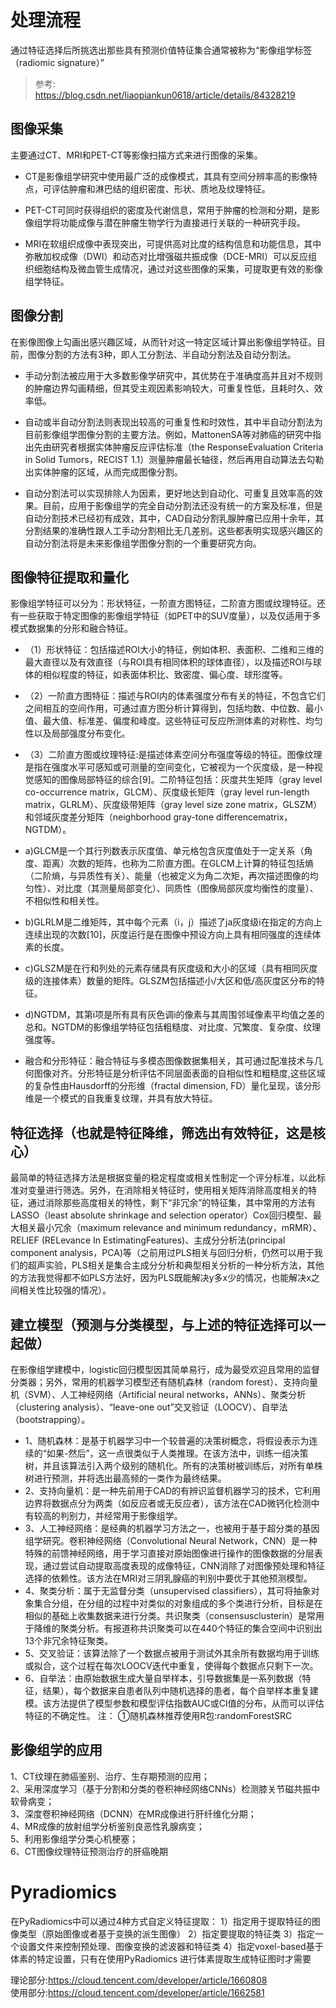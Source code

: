 # 处理流程

通过特征选择后所挑选出那些具有预测价值特征集合通常被称为“影像组学标签（radiomic signature）”


>参考: \
<https://blog.csdn.net/liaopiankun0618/article/details/84328219>


## 图像采集

主要通过CT、MRI和PET-CT等影像扫描方式来进行图像的采集。

- CT是影像组学研究中使用最广泛的成像模式，其具有空间分辨率高的影像特点，可评估肿瘤和淋巴结的组织密度、形状、质地及纹理特征。

- PET-CT可同时获得组织的密度及代谢信息，常用于肿瘤的检测和分期，是影像组学将功能成像与潜在肿瘤生物学行为直接进行关联的一种研究手段。

- MRI在软组织成像中表现突出，可提供高对比度的结构信息和功能信息，其中弥散加权成像（DWI）和动态对比增强磁共振成像（DCE-MRI）可以反应组织细胞结构及微血管生成情况，通过对这些图像的采集，可提取更有效的影像组学特征。

## 图像分割

在影像图像上勾画出感兴趣区域，从而针对这一特定区域计算出影像组学特征。目前，图像分割的方法有3种，即人工分割法、半自动分割法及自动分割法。

- 手动分割法被应用于大多数影像学研究中，其优势在于准确度高并且对不规则的肿瘤边界勾画精细，但其受主观因素影响较大，可重复性低，且耗时久、效率低。

- 自动或半自动分割法则表现出较高的可重复性和时效性，其中半自动分割法为目前影像组学图像分割的主要方法。例如，MattonenSA等对肺癌的研究中指出先由研究者根据实体肿瘤反应评估标准（the ResponseEvaluation Criteria in Solid Tumors，RECIST 1.1）测量肿瘤最长轴径，然后再用自动算法去勾勒出实体肿瘤的区域，从而完成图像分割。

- 自动分割法可以实现排除人为因素，更好地达到自动化、可重复且效率高的效果。目前，应用于影像组学的完全自动分割法还没有统一的方案及标准，但是自动分割技术已经初有成效，其中，CAD自动分割乳腺肿瘤已应用十余年，其分割结果的准确性跟人工手动分割相比无几差别。这些都表明实现感兴趣区的自动分割法将是未来影像组学图像分割的一个重要研究方向。

## 图像特征提取和量化

影像组学特征可以分为：形状特征，一阶直方图特征，二阶直方图或纹理特征。还有一些获取于特定图像的影像组学特征（如PET中的SUV度量），以及仅适用于多模式数据集的分形和融合特征。

- （1）形状特征：包括描述ROI大小的特征，例如体积、表面积、二维和三维的最大直径以及有效直径（与ROI具有相同体积的球体直径），以及描述ROI与球体的相似程度的特征，如表面体积比、致密度、偏心度、球形度等。

- （2）一阶直方图特征：描述与ROI内的体素强度分布有关的特征，不包含它们之间相互的空间作用，可通过直方图分析计算得到，包括均数、中位数、最小值、最大值、标准差、偏度和峰度。这些特征可反应所测体素的对称性、均匀性以及局部强度分布变化。

- （3）二阶直方图或纹理特征:是描述体素空间分布强度等级的特征。图像纹理是指在强度水平可感知或可测量的空间变化，它被视为一个灰度级，是一种视觉感知的图像局部特征的综合[9]。二阶特征包括：灰度共生矩阵（gray level co-occurrence matrix，GLCM）、灰度级长矩阵（gray level run-length matrix，GLRLM）、灰度级带矩阵（gray level size zone matrix，GLSZM）和邻域灰度差分矩阵（neighborhood gray-tone differencematrix，NGTDM）。

- a)GLCM是一个其行列数表示灰度值、单元格包含灰度值处于一定关系（角度、距离）次数的矩阵，也称为二阶直方图。在GLCM上计算的特征包括熵（二阶熵，与异质性有关）、能量（也被定义为角二次矩，再次描述图像的均匀性）、对比度（其测量局部变化）、同质性（图像局部灰度均衡性的度量）、不相似性和相关性。

- b)GLRLM是二维矩阵，其中每个元素（i，j）描述了ja灰度级i在指定的方向上连续出现的次数[10]，灰度运行是在图像中预设方向上具有相同强度的连续体素的长度。
 
- c)GLSZM是在行和列处的元素存储具有灰度级和大小的区域（具有相同灰度级的连接体素）数量的矩阵。GLSZM包括描述小/大区和低/高灰度区分布的特征。

- d)NGTDM，其第i项是所有具有灰色调i的像素与其周围邻域像素平均值之差的总和。NGTDM的影像组学特征包括粗糙度、对比度、冗繁度、复杂度、纹理强度等。

- 融合和分形特征：融合特征与多模态图像数据集相关，其可通过配准技术与几何图像对齐。分形特征是分析评估不同层面表面的自相似性和粗糙度,这些区域的复杂性由Hausdorff的分形维（fractal dimension, FD）量化呈现，该分形维是一个模式的自我重复纹理，并具有放大特征。

## 特征选择（也就是特征降维，筛选出有效特征，这是核心）
最简单的特征选择方法是根据变量的稳定程度或相关性制定一个评分标准，以此标准对变量进行筛选。另外，在消除相关特征时，使用相关矩阵消除高度相关的特征，通过消除那些高度相关的特性，剩下“非冗余”的特征集，其中常用的方法有LASSO（least absolute shrinkage and selection operator）Cox回归模型、最大相关最小冗余（maximum relevance and minimum redundancy，mRMR）、RELIEF (RELevance In EstimatingFeatures)、主成分分析法(principal component analysis，PCA)等（之前用过PLS相关与回归分析，仍然可以用于我们的超声实验，PLS相关是集合主成分分析和典型相关分析的一种分析方法，其他的方法我觉得都不如PLS方法好，因为PLS既能解决y多x少的情况，也能解决x之间相关性比较强的情况）。

## 建立模型（预测与分类模型，与上述的特征选择可以一起做）
在影像组学建模中，logistic回归模型因其简单易行，成为最受欢迎且常用的监督分类器；另外，常用的机器学习模型还有随机森林（random forest）、支持向量机（SVM）、人工神经网络（Artificial neural networks，ANNs）、聚类分析（clustering analysis）、“leave-one out”交叉验证（LOOCV）、自举法（bootstrapping）。

- 1、随机森林：是基于机器学习中一个较普遍的决策树概念，将假设表示为连续的“如果-然后”，这一点很类似于人类推理。在该方法中，训练一组决策树，并且该算法引入两个级别的随机化。所有的决策树被训练后，对所有单株树进行预测，并将选出最高频的一类作为最终结果。
- 2、支持向量机：是一种先前用于CAD的有辨识监督机器学习的技术，它利用边界将数据点分为两类（如反应者或无反应者），该方法在CAD微钙化检测中有较高的判别力，并经常用于影像组学。
- 3、人工神经网络：是经典的机器学习方法之一，也被用于基于超分类的基因组学研究。卷积神经网络（Convolutional Neural Network，CNN）是一种特殊的前馈神经网络，用于学习直接对原始图像进行操作的图像数据的分层表现，通过尝试自动提取高度表现的成像特征，CNN消除了对图像预处理和特征选择的依赖性。该方法在MRI对三阴乳腺癌的判别中要优于其他预测模型。
- 4、聚类分析：属于无监督分类（unsupervised classifiers），其可将抽象对象集合分组，在分组的过程中对类似的对象组成的多个类进行分析，目标是在相似的基础上收集数据来进行分类。共识聚类（consensusclusterin）是常用于降维的聚类分析。有报道称共识聚类可以在440个特征的集合空间中识别出13个非冗余特征聚类。
- 5、交叉验证：该算法除了一个数据点被用于测试外其余所有数据均用于训练或拟合，这个过程在每次LOOCV迭代中重复，使得每个数据点只剩下一次。
- 6、自举法：由原始数据生成大量自举样本，引导数据集是一系列数据（特征，结果），每个数据来自患者队列中随机选择的患者，每个自举样本重复建模。该方法提供了模型参数和模型评估指数AUC或CI值的分布，从而可以评估特征的不确定性。
注：
①随机森林推荐使用R包:randomForestSRC


## 影像组学的应用
1、CT纹理在肺癌鉴别、治疗、生存期预测的应用； \
2、采用深度学习（基于分割和分类的卷积神经网络CNNs）检测膝关节磁共振中软骨病变；\
3、深度卷积神经网络（DCNN）在MR成像进行肝纤维化分期；\
4、MR成像的放射组学分析鉴别良恶性乳腺病变； \
5、利用影像组学分类心机梗塞；\
6、CT图像纹理特征预测治疗的肝癌晚期


# Pyradiomics

在PyRadiomics中可以通过4种方式自定义特征提取：
1）指定用于提取特征的图像类型（原始图像或者基于变换的派生图像）
2）指定要提取的特征类
3）指定一个设置文件来控制预处理、图像变换的滤波器和特征类
4）指定voxel-based基于体素的特定设置，只有在使用PyRadiomics 进行体素提取生成特征图时才需要

理论部分:<https://cloud.tencent.com/developer/article/1660808> \
使用部分:<https://cloud.tencent.com/developer/article/1662581>
